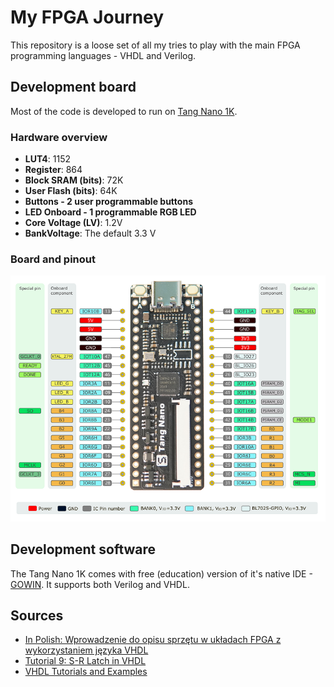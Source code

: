 # My FPGA Journey

This repository is a loose set of all my tries to play with the main FPGA programming languages - VHDL and Verilog.

## Development board

Most of the code is developed to run on [Tang Nano 1K](https://wiki.sipeed.com/hardware/en/tang/Tang-Nano-1K/Nano-1k.html).

### Hardware overview

- **LUT4**: 1152
- **Register**: 864
- **Block SRAM (bits)**: 72K
- **User Flash (bits)**: 64K
- **Buttons - 2 user programmable buttons**
- **LED Onboard - 1 programmable RGB LED**
- **Core Voltage (LV)**: 1.2V
- **BankVoltage**: The default 3.3 V


### Board and pinout

![TN1K](./images/Tang_Nano_1K.png)

## Development software

The Tang Nano 1K comes with free (education) version of it's native IDE - [GOWIN](https://www.gowinsemi.com/en/). It supports both Verilog and VHDL.

## Sources

- [In Polish: Wprowadzenie do opisu sprzętu w układach FPGA z wykorzystaniem języka VHDL](https://sii.pl/blog/wprowadzenie-do-opisu-sprzetu-w-ukladach-fpga-z-wykorzystaniem-jezyka-vhdl/)
- [Tutorial 9: S-R Latch in VHDL](https://startingelectronics.org/software/VHDL-CPLD-course/tut9-SR-latch/)
- [VHDL Tutorials and Examples](https://nandland.com/learn-vhdl/)